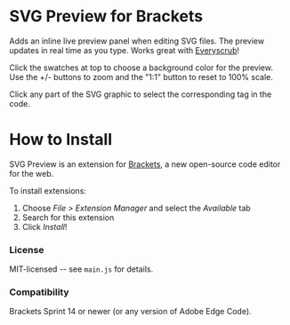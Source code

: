 SVG Preview for Brackets
========================
Adds an inline live preview panel when editing SVG files. The preview updates in real time as you type. Works great with [Everyscrub](https://github.com/peterflynn/everyscrub)!

Click the swatches at top to choose a background color for the preview. Use the +/- buttons to zoom and the "1:1" button to reset to 100% scale.

Click any part of the SVG graphic to select the corresponding tag in the code.


How to Install
==============
SVG Preview is an extension for [Brackets](https://github.com/adobe/brackets/), a new open-source code editor for the web.

To install extensions:

1. Choose _File > Extension Manager_ and select the _Available_ tab
2. Search for this extension
3. Click _Install_!


### License
MIT-licensed -- see `main.js` for details.

### Compatibility
Brackets Sprint 14 or newer (or any version of Adobe Edge Code).